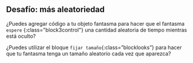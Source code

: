 ## Desafío: más aleatoriedad

¿Puedes agregar código a tu objeto fantasma para hacer que el fantasma `espere` {:class="block3control"} una cantidad aleatoria de tiempo mientras está oculto?

¿Puedes utilizar el bloque `fijar tamaño`{:class=”blocklooks”} para hacer que tu fantasma tenga un tamaño aleatorio cada vez que aparezca?